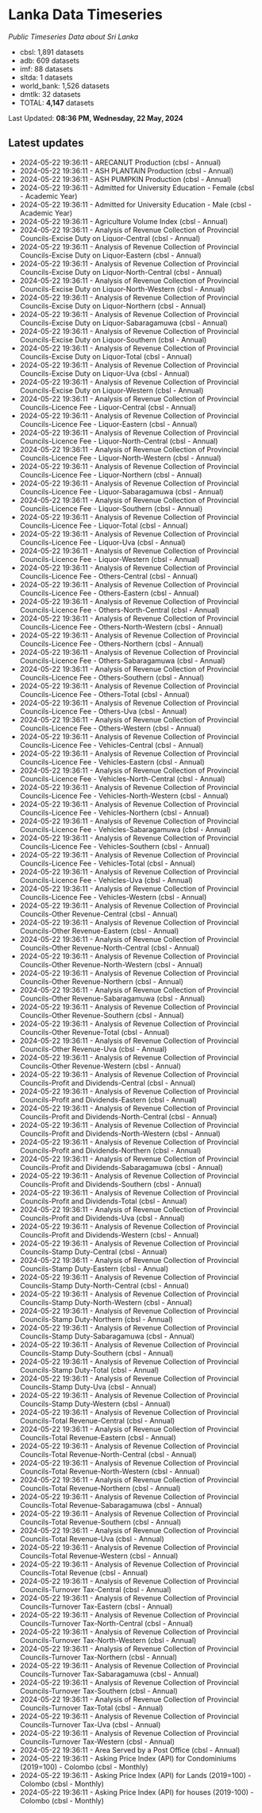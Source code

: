 # Lanka Data Timeseries
*Public Timeseries Data about Sri Lanka*

* cbsl: 1,891 datasets
* adb: 609 datasets
* imf: 88 datasets
* sltda: 1 datasets
* world_bank: 1,526 datasets
* dmtlk: 32 datasets
* TOTAL: **4,147** datasets

Last Updated: **08:36 PM, Wednesday, 22 May, 2024**

## Latest updates

* 2024-05-22 19:36:11 - ARECANUT Production (cbsl - Annual)
* 2024-05-22 19:36:11 - ASH PLANTAIN Production (cbsl - Annual)
* 2024-05-22 19:36:11 - ASH PUMPKIN Production (cbsl - Annual)
* 2024-05-22 19:36:11 - Admitted for University Education - Female (cbsl - Academic Year)
* 2024-05-22 19:36:11 - Admitted for University Education - Male (cbsl - Academic Year)
* 2024-05-22 19:36:11 - Agriculture Volume Index (cbsl - Annual)
* 2024-05-22 19:36:11 - Analysis of Revenue Collection of Provincial Councils-Excise Duty on Liquor-Central (cbsl - Annual)
* 2024-05-22 19:36:11 - Analysis of Revenue Collection of Provincial Councils-Excise Duty on Liquor-Eastern (cbsl - Annual)
* 2024-05-22 19:36:11 - Analysis of Revenue Collection of Provincial Councils-Excise Duty on Liquor-North-Central (cbsl - Annual)
* 2024-05-22 19:36:11 - Analysis of Revenue Collection of Provincial Councils-Excise Duty on Liquor-North-Western (cbsl - Annual)
* 2024-05-22 19:36:11 - Analysis of Revenue Collection of Provincial Councils-Excise Duty on Liquor-Northern (cbsl - Annual)
* 2024-05-22 19:36:11 - Analysis of Revenue Collection of Provincial Councils-Excise Duty on Liquor-Sabaragamuwa (cbsl - Annual)
* 2024-05-22 19:36:11 - Analysis of Revenue Collection of Provincial Councils-Excise Duty on Liquor-Southern (cbsl - Annual)
* 2024-05-22 19:36:11 - Analysis of Revenue Collection of Provincial Councils-Excise Duty on Liquor-Total (cbsl - Annual)
* 2024-05-22 19:36:11 - Analysis of Revenue Collection of Provincial Councils-Excise Duty on Liquor-Uva (cbsl - Annual)
* 2024-05-22 19:36:11 - Analysis of Revenue Collection of Provincial Councils-Excise Duty on Liquor-Western (cbsl - Annual)
* 2024-05-22 19:36:11 - Analysis of Revenue Collection of Provincial Councils-Licence Fee - Liquor-Central (cbsl - Annual)
* 2024-05-22 19:36:11 - Analysis of Revenue Collection of Provincial Councils-Licence Fee - Liquor-Eastern (cbsl - Annual)
* 2024-05-22 19:36:11 - Analysis of Revenue Collection of Provincial Councils-Licence Fee - Liquor-North-Central (cbsl - Annual)
* 2024-05-22 19:36:11 - Analysis of Revenue Collection of Provincial Councils-Licence Fee - Liquor-North-Western (cbsl - Annual)
* 2024-05-22 19:36:11 - Analysis of Revenue Collection of Provincial Councils-Licence Fee - Liquor-Northern (cbsl - Annual)
* 2024-05-22 19:36:11 - Analysis of Revenue Collection of Provincial Councils-Licence Fee - Liquor-Sabaragamuwa (cbsl - Annual)
* 2024-05-22 19:36:11 - Analysis of Revenue Collection of Provincial Councils-Licence Fee - Liquor-Southern (cbsl - Annual)
* 2024-05-22 19:36:11 - Analysis of Revenue Collection of Provincial Councils-Licence Fee - Liquor-Total (cbsl - Annual)
* 2024-05-22 19:36:11 - Analysis of Revenue Collection of Provincial Councils-Licence Fee - Liquor-Uva (cbsl - Annual)
* 2024-05-22 19:36:11 - Analysis of Revenue Collection of Provincial Councils-Licence Fee - Liquor-Western (cbsl - Annual)
* 2024-05-22 19:36:11 - Analysis of Revenue Collection of Provincial Councils-Licence Fee - Others-Central (cbsl - Annual)
* 2024-05-22 19:36:11 - Analysis of Revenue Collection of Provincial Councils-Licence Fee - Others-Eastern (cbsl - Annual)
* 2024-05-22 19:36:11 - Analysis of Revenue Collection of Provincial Councils-Licence Fee - Others-North-Central (cbsl - Annual)
* 2024-05-22 19:36:11 - Analysis of Revenue Collection of Provincial Councils-Licence Fee - Others-North-Western (cbsl - Annual)
* 2024-05-22 19:36:11 - Analysis of Revenue Collection of Provincial Councils-Licence Fee - Others-Northern (cbsl - Annual)
* 2024-05-22 19:36:11 - Analysis of Revenue Collection of Provincial Councils-Licence Fee - Others-Sabaragamuwa (cbsl - Annual)
* 2024-05-22 19:36:11 - Analysis of Revenue Collection of Provincial Councils-Licence Fee - Others-Southern (cbsl - Annual)
* 2024-05-22 19:36:11 - Analysis of Revenue Collection of Provincial Councils-Licence Fee - Others-Total (cbsl - Annual)
* 2024-05-22 19:36:11 - Analysis of Revenue Collection of Provincial Councils-Licence Fee - Others-Uva (cbsl - Annual)
* 2024-05-22 19:36:11 - Analysis of Revenue Collection of Provincial Councils-Licence Fee - Others-Western (cbsl - Annual)
* 2024-05-22 19:36:11 - Analysis of Revenue Collection of Provincial Councils-Licence Fee - Vehicles-Central (cbsl - Annual)
* 2024-05-22 19:36:11 - Analysis of Revenue Collection of Provincial Councils-Licence Fee - Vehicles-Eastern (cbsl - Annual)
* 2024-05-22 19:36:11 - Analysis of Revenue Collection of Provincial Councils-Licence Fee - Vehicles-North-Central (cbsl - Annual)
* 2024-05-22 19:36:11 - Analysis of Revenue Collection of Provincial Councils-Licence Fee - Vehicles-North-Western (cbsl - Annual)
* 2024-05-22 19:36:11 - Analysis of Revenue Collection of Provincial Councils-Licence Fee - Vehicles-Northern (cbsl - Annual)
* 2024-05-22 19:36:11 - Analysis of Revenue Collection of Provincial Councils-Licence Fee - Vehicles-Sabaragamuwa (cbsl - Annual)
* 2024-05-22 19:36:11 - Analysis of Revenue Collection of Provincial Councils-Licence Fee - Vehicles-Southern (cbsl - Annual)
* 2024-05-22 19:36:11 - Analysis of Revenue Collection of Provincial Councils-Licence Fee - Vehicles-Total (cbsl - Annual)
* 2024-05-22 19:36:11 - Analysis of Revenue Collection of Provincial Councils-Licence Fee - Vehicles-Uva (cbsl - Annual)
* 2024-05-22 19:36:11 - Analysis of Revenue Collection of Provincial Councils-Licence Fee - Vehicles-Western (cbsl - Annual)
* 2024-05-22 19:36:11 - Analysis of Revenue Collection of Provincial Councils-Other Revenue-Central (cbsl - Annual)
* 2024-05-22 19:36:11 - Analysis of Revenue Collection of Provincial Councils-Other Revenue-Eastern (cbsl - Annual)
* 2024-05-22 19:36:11 - Analysis of Revenue Collection of Provincial Councils-Other Revenue-North-Central (cbsl - Annual)
* 2024-05-22 19:36:11 - Analysis of Revenue Collection of Provincial Councils-Other Revenue-North-Western (cbsl - Annual)
* 2024-05-22 19:36:11 - Analysis of Revenue Collection of Provincial Councils-Other Revenue-Northern (cbsl - Annual)
* 2024-05-22 19:36:11 - Analysis of Revenue Collection of Provincial Councils-Other Revenue-Sabaragamuwa (cbsl - Annual)
* 2024-05-22 19:36:11 - Analysis of Revenue Collection of Provincial Councils-Other Revenue-Southern (cbsl - Annual)
* 2024-05-22 19:36:11 - Analysis of Revenue Collection of Provincial Councils-Other Revenue-Total (cbsl - Annual)
* 2024-05-22 19:36:11 - Analysis of Revenue Collection of Provincial Councils-Other Revenue-Uva (cbsl - Annual)
* 2024-05-22 19:36:11 - Analysis of Revenue Collection of Provincial Councils-Other Revenue-Western (cbsl - Annual)
* 2024-05-22 19:36:11 - Analysis of Revenue Collection of Provincial Councils-Profit and Dividends-Central (cbsl - Annual)
* 2024-05-22 19:36:11 - Analysis of Revenue Collection of Provincial Councils-Profit and Dividends-Eastern (cbsl - Annual)
* 2024-05-22 19:36:11 - Analysis of Revenue Collection of Provincial Councils-Profit and Dividends-North-Central (cbsl - Annual)
* 2024-05-22 19:36:11 - Analysis of Revenue Collection of Provincial Councils-Profit and Dividends-North-Western (cbsl - Annual)
* 2024-05-22 19:36:11 - Analysis of Revenue Collection of Provincial Councils-Profit and Dividends-Northern (cbsl - Annual)
* 2024-05-22 19:36:11 - Analysis of Revenue Collection of Provincial Councils-Profit and Dividends-Sabaragamuwa (cbsl - Annual)
* 2024-05-22 19:36:11 - Analysis of Revenue Collection of Provincial Councils-Profit and Dividends-Southern (cbsl - Annual)
* 2024-05-22 19:36:11 - Analysis of Revenue Collection of Provincial Councils-Profit and Dividends-Total (cbsl - Annual)
* 2024-05-22 19:36:11 - Analysis of Revenue Collection of Provincial Councils-Profit and Dividends-Uva (cbsl - Annual)
* 2024-05-22 19:36:11 - Analysis of Revenue Collection of Provincial Councils-Profit and Dividends-Western (cbsl - Annual)
* 2024-05-22 19:36:11 - Analysis of Revenue Collection of Provincial Councils-Stamp Duty-Central (cbsl - Annual)
* 2024-05-22 19:36:11 - Analysis of Revenue Collection of Provincial Councils-Stamp Duty-Eastern (cbsl - Annual)
* 2024-05-22 19:36:11 - Analysis of Revenue Collection of Provincial Councils-Stamp Duty-North-Central (cbsl - Annual)
* 2024-05-22 19:36:11 - Analysis of Revenue Collection of Provincial Councils-Stamp Duty-North-Western (cbsl - Annual)
* 2024-05-22 19:36:11 - Analysis of Revenue Collection of Provincial Councils-Stamp Duty-Northern (cbsl - Annual)
* 2024-05-22 19:36:11 - Analysis of Revenue Collection of Provincial Councils-Stamp Duty-Sabaragamuwa (cbsl - Annual)
* 2024-05-22 19:36:11 - Analysis of Revenue Collection of Provincial Councils-Stamp Duty-Southern (cbsl - Annual)
* 2024-05-22 19:36:11 - Analysis of Revenue Collection of Provincial Councils-Stamp Duty-Total (cbsl - Annual)
* 2024-05-22 19:36:11 - Analysis of Revenue Collection of Provincial Councils-Stamp Duty-Uva (cbsl - Annual)
* 2024-05-22 19:36:11 - Analysis of Revenue Collection of Provincial Councils-Stamp Duty-Western (cbsl - Annual)
* 2024-05-22 19:36:11 - Analysis of Revenue Collection of Provincial Councils-Total Revenue-Central (cbsl - Annual)
* 2024-05-22 19:36:11 - Analysis of Revenue Collection of Provincial Councils-Total Revenue-Eastern (cbsl - Annual)
* 2024-05-22 19:36:11 - Analysis of Revenue Collection of Provincial Councils-Total Revenue-North-Central (cbsl - Annual)
* 2024-05-22 19:36:11 - Analysis of Revenue Collection of Provincial Councils-Total Revenue-North-Western (cbsl - Annual)
* 2024-05-22 19:36:11 - Analysis of Revenue Collection of Provincial Councils-Total Revenue-Northern (cbsl - Annual)
* 2024-05-22 19:36:11 - Analysis of Revenue Collection of Provincial Councils-Total Revenue-Sabaragamuwa (cbsl - Annual)
* 2024-05-22 19:36:11 - Analysis of Revenue Collection of Provincial Councils-Total Revenue-Southern (cbsl - Annual)
* 2024-05-22 19:36:11 - Analysis of Revenue Collection of Provincial Councils-Total Revenue-Uva (cbsl - Annual)
* 2024-05-22 19:36:11 - Analysis of Revenue Collection of Provincial Councils-Total Revenue-Western (cbsl - Annual)
* 2024-05-22 19:36:11 - Analysis of Revenue Collection of Provincial Councils-Total Revenue (cbsl - Annual)
* 2024-05-22 19:36:11 - Analysis of Revenue Collection of Provincial Councils-Turnover Tax-Central (cbsl - Annual)
* 2024-05-22 19:36:11 - Analysis of Revenue Collection of Provincial Councils-Turnover Tax-Eastern (cbsl - Annual)
* 2024-05-22 19:36:11 - Analysis of Revenue Collection of Provincial Councils-Turnover Tax-North-Central (cbsl - Annual)
* 2024-05-22 19:36:11 - Analysis of Revenue Collection of Provincial Councils-Turnover Tax-North-Western (cbsl - Annual)
* 2024-05-22 19:36:11 - Analysis of Revenue Collection of Provincial Councils-Turnover Tax-Northern (cbsl - Annual)
* 2024-05-22 19:36:11 - Analysis of Revenue Collection of Provincial Councils-Turnover Tax-Sabaragamuwa (cbsl - Annual)
* 2024-05-22 19:36:11 - Analysis of Revenue Collection of Provincial Councils-Turnover Tax-Southern (cbsl - Annual)
* 2024-05-22 19:36:11 - Analysis of Revenue Collection of Provincial Councils-Turnover Tax-Total (cbsl - Annual)
* 2024-05-22 19:36:11 - Analysis of Revenue Collection of Provincial Councils-Turnover Tax-Uva (cbsl - Annual)
* 2024-05-22 19:36:11 - Analysis of Revenue Collection of Provincial Councils-Turnover Tax-Western (cbsl - Annual)
* 2024-05-22 19:36:11 - Area Served by a Post Office (cbsl - Annual)
* 2024-05-22 19:36:11 - Asking Price Index (API) for Condominiums (2019=100) - Colombo (cbsl - Monthly)
* 2024-05-22 19:36:11 - Asking Price Index (API) for Lands (2019=100) - Colombo (cbsl - Monthly)
* 2024-05-22 19:36:11 - Asking Price Index (API) for houses (2019-100) - Colombo (cbsl - Monthly)